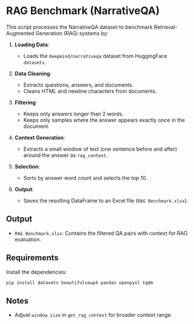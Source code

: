 
# RAG Benchmark (NarrativeQA)

This script processes the NarrativeQA dataset to benchmark Retrieval-Augmented Generation (RAG) systems by:

1. **Loading Data**:
   - Loads the `deepmind/narrativeqa` dataset from HuggingFace `datasets`.

2. **Data Cleaning**:
   - Extracts questions, answers, and documents.
   - Cleans HTML and newline characters from documents.

3. **Filtering**:
   - Keeps only answers longer than 2 words.
   - Keeps only samples where the answer appears exactly once in the document.

4. **Context Generation**:
   - Extracts a small window of text (one sentence before and after) around the answer as `rag_context`.

5. **Selection**:
   - Sorts by answer word count and selects the top 10.

6. **Output**:
   - Saves the resulting DataFrame to an Excel file (`RAG Benchmark.xlsx`).

## Output

- `RAG Benchmark.xlsx`: Contains the filtered QA pairs with context for RAG evaluation.

## Requirements

Install the dependencies:

```bash
pip install datasets beautifulsoup4 pandas openpyxl tqdm
```

## Notes

- Adjust `window_size` in `get_rag_context` for broader context range.
